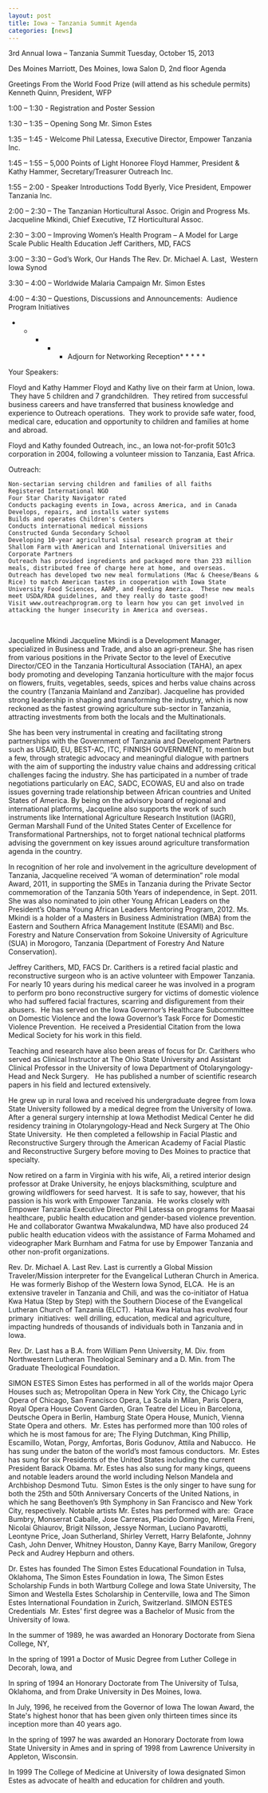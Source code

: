 ```yaml
---
layout: post
title: Iowa ~ Tanzania Summit Agenda
categories: [news]
---
```


3rd Annual Iowa – Tanzania Summit
Tuesday, October 15, 2013

Des Moines Marriott, Des Moines, Iowa
Salon D, 2nd floor
Agenda

Greetings From the World Food Prize (will attend as his schedule permits)
Kenneth Quinn, President, WFP


1:00 – 1:30 - Registration and Poster Session


1:30 – 1:35 – Opening Song
Mr. Simon Estes


1:35 – 1:45 - Welcome
Phil Latessa, Executive Director, Empower Tanzania Inc.


1:45 – 1:55 – 5,000 Points of Light Honoree
Floyd Hammer, President & Kathy Hammer, Secretary/Treasurer
Outreach Inc.


1:55 – 2:00 - Speaker Introductions
Todd Byerly, Vice President, Empower Tanzania Inc.


2:00 – 2:30 – The Tanzanian Horticultural Assoc. Origin and Progress
Ms. Jacqueline Mkindi, Chief Executive, TZ Horticultural Assoc.


2:30 – 3:00 – Improving Women’s Health Program – A Model for Large Scale Public Health Education
Jeff Carithers, MD, FACS


3:00 – 3:30 – God’s Work, Our Hands
The Rev. Dr. Michael A. Last,  Western Iowa Synod


3:30 – 4:00 – Worldwide Malaria Campaign
Mr. Simon Estes


4:00 – 4:30 – Questions, Discussions and Announcements:  Audience Program Initiatives



* * * * * Adjourn for Networking Reception* * * * *


Your Speakers:


Floyd and Kathy Hammer
Floyd and Kathy live on their farm at Union, Iowa.  They have 5 children and 7 grandchildren.  They retired from successful business careers and have transferred that business knowledge and experience to Outreach operations.  They work to provide safe water, food, medical care, education and opportunity to children and families at home and abroad.

Floyd and Kathy founded Outreach, inc., an Iowa not-for-profit 501c3 corporation in 2004, following a volunteer mission to Tanzania, East Africa.


Outreach:

	Non-sectarian serving children and families of all faiths
	Registered International NGO
	Four Star Charity Navigator rated
	Conducts packaging events in Iowa, across America, and in Canada
	Develops, repairs, and installs water systems
	Builds and operates Children's Centers
	Conducts international medical missions
	Constructed Gunda Secondary School
	Developing 10-year agricultural sisal research program at their Shallom Farm with American and International Universities and Corporate Partners
	Outreach has provided ingredients and packaged more than 233 million meals, distributed free of charge here at home, and overseas.
	Outreach has developed two new meal formulations (Mac & Cheese/Beans & Rice) to match American tastes in cooperation with Iowa State University Food Sciences, AARP, and Feeding America.  These new meals meet USDA/RDA guidelines, and they really do taste good!
	Visit www.outreachprogram.org to learn how you can get involved in attacking the hunger insecurity in America and overseas.
 

Jacqueline Mkindi
Jacqueline Mkindi is a Development Manager, specialized in Business and Trade, and also an agri-preneur. She has risen from various positions in the Private Sector to the level of Executive Director/CEO in the Tanzania Horticultural Association (TAHA), an apex body promoting and developing Tanzania horticulture with the major focus on flowers, fruits, vegetables, seeds, spices and herbs value chains across the country (Tanzania Mainland and Zanzibar). Jacqueline has provided strong leadership in shaping and transforming the industry, which is now reckoned as the fastest growing agriculture sub-sector in Tanzania, attracting investments from both the locals and the Multinationals.

She has been very instrumental in creating and facilitating strong partnerships with the Government of Tanzania and Development Partners such as USAID, EU, BEST-AC, ITC, FINNISH GOVERNMENT, to mention but a few, through strategic advocacy and meaningful dialogue with partners with the aim of supporting the industry value chains and addressing critical challenges facing the industry. She has participated in a number of trade negotiations particularly on EAC, SADC, ECOWAS, EU and also on trade issues governing trade relationship between African countries and United States of America. By being on the advisory board of regional and international platforms, Jacqueline also supports the work of such instruments like International Agriculture Research Institution (IAGRI), German Marshall Fund of the United States Center of Excellence for Transformational Partnerships, not to forget national technical platforms advising the government on key issues around agriculture transformation agenda in the country.

In recognition of her role and involvement in the agriculture development of Tanzania, Jacqueline received ‘’A woman of determination” role modal Award, 2011, in supporting the SMEs in Tanzania during the Private Sector commemoration of the Tanzania 50th Years of independence, in Sept. 2011.  She was also nominated to join other Young African Leaders on the President’s Obama Young African Leaders Mentoring Program, 2012. Ms. Mkindi is a holder of a Masters in Business Administration (MBA) from the Eastern and Southern Africa Management Institute (ESAMI) and Bsc. Forestry and Nature Conservation from Sokoine University of Agriculture (SUA) in Morogoro, Tanzania (Department of Forestry And Nature Conservation).


Jeffrey Carithers, MD, FACS
Dr. Carithers is a retired facial plastic and reconstructive surgeon who is an active volunteer with Empower Tanzania.  For nearly 10 years during his medical career he was involved in a program to perform pro bono reconstructive surgery for victims of domestic violence who had suffered facial fractures, scarring and disfigurement from their abusers.  He has served on the Iowa Governor’s Healthcare Subcommittee on Domestic Violence and the Iowa Governor’s Task Force for Domestic Violence Prevention.  He received a Presidential Citation from the Iowa Medical Society for his work in this field.

Teaching and research have also been areas of focus for Dr. Carithers who served as Clinical Instructor at The Ohio State University and Assistant Clinical Professor in the University of Iowa Department of Otolaryngology-Head and Neck Surgery.   He has published a number of scientific research papers in his field and lectured extensively.

He grew up in rural Iowa and received his undergraduate degree from Iowa State University followed by a medical degree from the University of Iowa.  After a general surgery internship at Iowa Methodist Medical Center he did residency training in Otolaryngology-Head and Neck Surgery at The Ohio State University.  He then completed a fellowship in Facial Plastic and Reconstructive Surgery through the American Academy of Facial Plastic and Reconstructive Surgery before moving to Des Moines to practice that specialty.

Now retired on a farm in Virginia with his wife, Ali, a retired interior design professor at Drake University, he enjoys blacksmithing, sculpture and growing wildflowers for seed harvest.  It is safe to say, however, that his passion is his work with Empower Tanzania.  He works closely with Empower Tanzania Executive Director Phil Latessa on programs for Maasai healthcare, public health education and gender-based violence prevention.  He and collaborator Gwantwa Mwakalundwa, MD have also produced 24 public health education videos with the assistance of Farma Mohamed and videographer Mark Burnham and Fatma for use by Empower Tanzania and other non-profit organizations.


Rev. Dr. Michael A. Last
Rev. Last is currently a Global Mission Traveler/Mission interpreter for the Evangelical Lutheran Church in America.  He was formerly Bishop of the Western Iowa Synod, ELCA.  He is an extensive traveler in Tanzania and Chili, and was the co-initiator of Hatua Kwa Hatua (Step by Step) with the Southern Diocese of the Evangelical Lutheran Church of Tanzania (ELCT).  Hatua Kwa Hatua has evolved four primary  initiatives:  well drilling, education, medical and agriculture, impacting hundreds of thousands of individuals both in Tanzania and in Iowa.

Rev. Dr. Last has a B.A. from William Penn University, M. Div. from Northwestern Lutheran Theological Seminary and a D. Min. from The Graduate Theological Foundation.

SIMON ESTES
Simon Estes has performed in all of the worlds major Opera Houses such as; Metropolitan Opera in New York City, the Chicago Lyric Opera of Chicago, San Francisco Opera, La Scala in Milan, Paris Opera, Royal Opera House Covent Garden, Gran Teatre del Liceu in Barcelona, Deutsche Opera in Berlin, Hamburg State Opera House, Munich, Vienna State Opera and others.  Mr. Estes has performed more than 100 roles of which he is most famous for are; The Flying Dutchman, King Phillip, Escamillo, Wotan, Porgy, Amfortas, Boris Godunov, Attila and Nabucco.  He has sung under the baton of the world’s most famous conductors.  Mr. Estes has sung for six Presidents of the United States including the current President Barack Obama. Mr. Estes has also sung for many kings, queens and notable leaders around the world including Nelson Mandela and Archbishop Desmond Tutu.  Simon Estes is the only singer to have sung for both the 25th and 50th Anniversary Concerts of the United Nations, in which he sang Beethoven’s 9th Symphony in San Francisco and New York City, respectively.
Notable artists Mr. Estes has performed with are:  Grace Bumbry, Monserrat Caballe, Jose Carreras, Placido Domingo, Mirella Freni, Nicolai Ghiaurov, Brigit Nilsson, Jessye Norman, Luciano Pavarotti, Leontyne Price, Joan Sutherland, Shirley Verrett, Harry Belafonte, Johnny Cash, John Denver, Whitney Houston, Danny Kaye, Barry Manilow, Gregory Peck and Audrey Hepburn and others.

Dr. Estes has founded The Simon Estes Educational Foundation in Tulsa, Oklahoma, The Simon Estes Foundation in Iowa, The Simon Estes Scholarship Funds in both Wartburg College and Iowa State University, The Simon and Westella Estes Scholarship in Centerville, Iowa and The Simon Estes International Foundation in Zurich, Switzerland.
SIMON ESTES
Credentials 
Mr. Estes’ first degree was a Bachelor of Music from the University of Iowa.

In the summer of 1989, he was awarded an Honorary Doctorate from Siena College, NY,

In the spring of 1991 a Doctor of Music Degree from Luther College in Decorah, Iowa, and

In spring of 1994 an Honorary Doctorate from The University of Tulsa, Oklahoma, and from Drake University in Des Moines, Iowa.

In July, 1996, he received from the Governor of Iowa The Iowan Award, the State's highest honor that has been given only thirteen times since its inception more than 40 years ago.

In the spring of 1997 he was awarded an Honorary Doctorate from Iowa State University in Ames and in spring of 1998 from Lawrence University in Appleton, Wisconsin.

In 1999 The College of Medicine at University of Iowa designated Simon Estes as advocate of health and education for children and youth.

 
